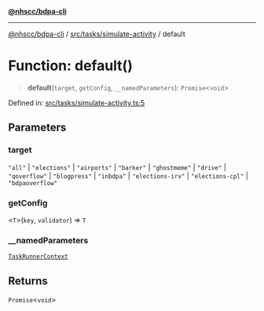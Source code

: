 [**@nhscc/bdpa-cli**](../../../../README.md)

***

[@nhscc/bdpa-cli](../../../../README.md) / [src/tasks/simulate-activity](../README.md) / default

# Function: default()

> **default**(`target`, `getConfig`, `__namedParameters`): `Promise`\<`void`\>

Defined in: [src/tasks/simulate-activity.ts:5](https://github.com/nhscc/bdpa-cli/blob/8ad58c8c8508bf539936ccdd28c6f77ce4493fea/src/tasks/simulate-activity.ts#L5)

## Parameters

### target

`"all"` | `"elections"` | `"airports"` | `"barker"` | `"ghostmeme"` | `"drive"` | `"qoverflow"` | `"blogpress"` | `"inbdpa"` | `"elections-irv"` | `"elections-cpl"` | `"bdpaoverflow"`

### getConfig

\<`T`\>(`key`, `validator`) => `T`

### \_\_namedParameters

[`TaskRunnerContext`](../../../util/type-aliases/TaskRunnerContext.md)

## Returns

`Promise`\<`void`\>
